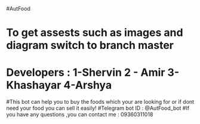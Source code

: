 #AutFood
# To get assests such as images and diagram switch to branch master  
# Developers : 1-Shervin  2 - Amir 3-Khashayar 4-Arshya
#This bot can help you to buy the foods which your are looking for or if dont need your food you can sell it easily!
#Telegram bot ID : @AutFood_bot
#If you have any questions ,you can contact me : 09360311018
